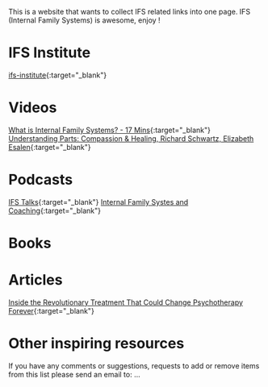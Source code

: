 
This is a website that wants to collect IFS related links into one page.
IFS (Internal Family Systems) is awesome, enjoy !

# IFS Institute
[ifs-institute](http://ifs-institute.com){:target="_blank"}
# Videos
[What is Internal Family Systems? - 17 Mins](https://www.youtube.com/watch?v=Ym8o762U7uc){:target="_blank"}</br>
[Understanding Parts: Compassion & Healing, Richard Schwartz, Elizabeth Esalen](https://www.youtube.com/watch?v=9shwJkaYNMI){:target="_blank"}
# Podcasts
[IFS Talks](https://internalfamilysystems.pt/ifs-talks){:target="_blank"}
[Internal Family Systes and Coaching](https://soundcloud.com/coachesrising/62-richard-schwartz-internal-family-systems-and-coaching){:target="_blank"}
# Books

# Articles
[Inside the Revolutionary Treatment That Could Change Psychotherapy Forever](https://elemental.medium.com/inside-the-revolutionary-treatment-that-could-change-psychotherapy-forever-8be035d54770){:target="_blank"}
# Other inspiring resources


If you have any comments or suggestions, requests to add or remove items from this list please send an email to: ...

